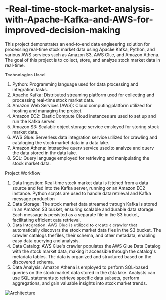 # -Real-time-stock-market-analysis-with-Apache-Kafka-and-AWS-for-improved-decision-making
This project demonstrates an end-to-end data engineering solution for processing real-time stock market data using Apache Kafka, Python, and various AWS services such as Amazon S3, AWS Glue, and Amazon Athena. The goal of this project is to collect, store, and analyze stock market data in real-time.

Technologies Used
1. Python: Programming language used for data processing and integration tasks.
2. Apache Kafka: Distributed streaming platform used for collecting and processing real-time stock market data.
3. Amazon Web Services (AWS): Cloud computing platform utilized for hosting and managing the project.
4. Amazon EC2: Elastic Compute Cloud instances are used to set up and run the Kafka server.
5. Amazon S3: Scalable object storage service employed for storing stock market data.
6. AWS Glue: Serverless data integration service utilized for crawling and cataloging the stock market data in a data lake.
7. Amazon Athena: Interactive query service used to analyze and query the data stored in the data lake.
8. SQL: Query language employed for retrieving and manipulating the stock market data.

Project Workflow
1. Data Ingestion: Real-time stock market data is fetched from a data source and fed into the Kafka server, running on an Amazon EC2 instance. Python scripts are used to handle data retrieval and Kafka message production.
2. Data Storage: The stock market data streamed through Kafka is stored in an Amazon S3 bucket, ensuring scalable and durable data storage. Each message is persisted as a separate file in the S3 bucket, facilitating efficient data retrieval.
3. Data Integration: AWS Glue is utilized to create a crawler that automatically discovers the stock market data files in the S3 bucket. The crawler catalogs the files, their schema, and other metadata, enabling easy data querying and analysis.
4. Data Catalog: AWS Glue's crawler populates the AWS Glue Data Catalog with the stock market data, making it accessible through the catalog's metadata tables. The data is organized and structured based on the discovered schema.
5. Data Analysis: Amazon Athena is employed to perform SQL-based queries on the stock market data stored in the data lake. Analysts can use SQL statements to retrieve specific data subsets, perform aggregations, and gain valuable insights into stock market trends.

![Architecture](https://github.com/mvmananvora/-Real-time-stock-market-analysis-with-Apache-Kafka-and-AWS-for-improved-decision-making/assets/64776101/62dab3e1-f15c-468e-9252-31e629bb3591)
